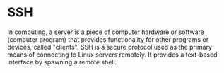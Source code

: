 # SSH
In computing, a server is a piece of computer hardware or software (computer program) that provides functionality for other programs or devices, called "clients".
SSH is a secure protocol used as the primary means of connecting to Linux servers remotely. It provides a text-based interface by spawning a remote shell. 
